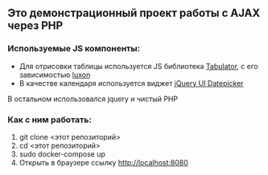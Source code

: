 ## Это демонстрационный проект работы с AJAX через PHP

### Используемые JS компоненты:
- Для отрисовки таблицы используется JS библиотека [Tabulator](http://tabulator.info), с его зависимостью [luxon](https://moment.github.io/luxon/#/)  
- В качестве календаря используется виджет [jQuery UI Datepicker](https://api.jqueryui.com/datepicker/)

В остальном использовался jquery и чистый PHP

### Как с ним работать:
1. git clone <этот репозиторий>
2. cd <этот репозиторий>
3. sudo docker-compose up
4. Открыть в браузере ссылку [http://localhost:8080](http://localhost:8080)
